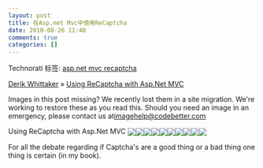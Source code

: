 ```yaml
---
layout: post
title: 在Asp.net Mvc中使用ReCaptcha
date: 2010-08-26 11:40
comments: true
categories: []
---
```

<div style="padding-bottom: 0px; margin: 0px; padding-left: 0px; padding-right: 0px; display: inline; float: none; padding-top: 0px" id="scid:0767317B-992E-4b12-91E0-4F059A8CECA8:945e38d8-00f9-40f5-a64f-2e8eae67f255" class="wlWriterEditableSmartContent">Technorati 标签: <a href="http://technorati.com/tags/asp.net+mvc+recaptcha" rel="tag">asp.net mvc recaptcha</a></div>  <p><a href="http://devlicio.us/blogs/derik_whittaker/default.aspx">Derik Whittaker</a> » <a href="http://devlicio.us/blogs/derik_whittaker/archive/2008/12/02/using-recaptcha-with-asp-net-mvc.aspx">Using ReCaptcha with Asp.Net MVC</a></p>  <p>Images in this post missing? We recently lost them in a site migration. We're working to restore these as you read this. Should you need an image in an emergency, please contact us at<a href="mailto:imagehelp@codebetter.com">imagehelp@codebetter.com</a></p>  <p>Using ReCaptcha with Asp.Net MVC <img border="0" align="absMiddle" src="http://devlicio.us/utility/images/star-left-on.png" /><img border="0" align="absMiddle" src="http://devlicio.us/utility/images/star-right-on.png" /><img border="0" align="absMiddle" src="http://devlicio.us/utility/images/star-left-on.png" /><img border="0" align="absMiddle" src="http://devlicio.us/utility/images/star-right-on.png" /><img border="0" align="absMiddle" src="http://devlicio.us/utility/images/star-left-on.png" /><img border="0" align="absMiddle" src="http://devlicio.us/utility/images/star-right-on.png" /><img border="0" align="absMiddle" src="http://devlicio.us/utility/images/star-left-on.png" /><img border="0" align="absMiddle" src="http://devlicio.us/utility/images/star-right-on.png" /><img border="0" align="absMiddle" src="http://devlicio.us/utility/images/star-left-on.png" /><img border="0" align="absMiddle" src="http://devlicio.us/utility/images/star-right-on.png" /></p>  <p>For all the debate regarding if Captcha's are a good thing or a bad thing one thing is certain (in my book).
